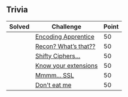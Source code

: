 ## Trivia

| Solved | Challenge | Point |
| ------ | --------- | ----- |
| | [Encoding Apprentice](./Encoding_Apprentice.md) | 50 |
| | [Recon? What’s that??](./Recon_Whats_that.md) | 50 |
| | [Shifty Ciphers…](./Shifty_Ciphers.md) | 50 |
| | [Know your extensions](./Know_your_extensions.md) | 50 |
| | [Mmmm... SSL](./Mmmm_SSL.md) | 50 |
| | [Don't eat me](./Dont_eat_me.md) | 50 |